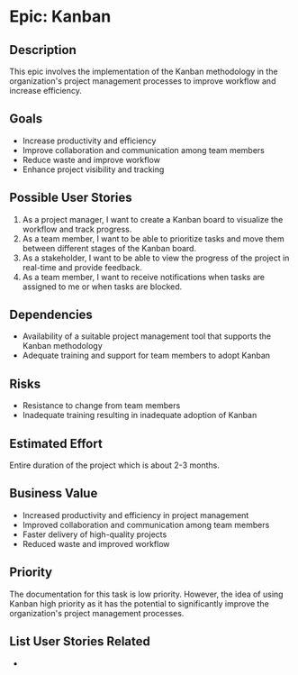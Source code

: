 # Epic: Kanban

## Description

This epic involves the implementation of the Kanban methodology in the
organization's project management processes to improve workflow and increase
efficiency.

## Goals

- Increase productivity and efficiency
- Improve collaboration and communication among team members
- Reduce waste and improve workflow
- Enhance project visibility and tracking

## Possible User Stories

1. As a project manager, I want to create a Kanban board to visualize the
   workflow and track progress.
2. As a team member, I want to be able to prioritize tasks and move them between
   different stages of the Kanban board.
3. As a stakeholder, I want to be able to view the progress of the project in
   real-time and provide feedback.
4. As a team member, I want to receive notifications when tasks are assigned to
   me or when tasks are blocked.

## Dependencies

- Availability of a suitable project management tool that supports the Kanban
  methodology
- Adequate training and support for team members to adopt Kanban

## Risks

- Resistance to change from team members
- Inadequate training resulting in inadequate adoption of Kanban

## Estimated Effort

Entire duration of the project which is about 2-3 months.

## Business Value

- Increased productivity and efficiency in project management
- Improved collaboration and communication among team members
- Faster delivery of high-quality projects
- Reduced waste and improved workflow

## Priority

The documentation for this task is low priority. However, the idea of using
Kanban high priority as it has the potential to significantly improve the
organization's project management processes.

## List User Stories Related

-
